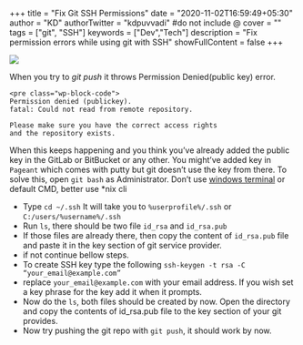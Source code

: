 +++
title = "Fix Git SSH Permissions"
date = "2020-11-02T16:59:49+05:30"
author = "KD"
authorTwitter = "kdpuvvadi" #do not include @
cover = ""
tags = ["git", "SSH"]
keywords = ["Dev","Tech"]
description = "Fix permission errors while using git with SSH"
showFullContent = false
+++

![](/image/gitlab-access-denied-publickey.jpg)

When you try to *git push* it throws Permission Denied(public key) error.

```
<pre class="wp-block-code">
Permission denied (publickey).
fatal: Could not read from remote repository.

Please make sure you have the correct access rights
and the repository exists.
```

When this keeps happening and you think you’ve already added the public key in the GitLab or BitBucket or any other. You might’ve added key in `Pageant` which comes with putty but git doesn’t use the key from there. To solve this, open `git bash` as Administrator. Don’t use [windows terminal](/posts/launch-windows-terminal-cmd/) or default CMD, better use \*nix cli

- Type `cd ~/.ssh` It will take you to `%userprofile%/.ssh` or `C:/users/%username%/.ssh`
- Run `ls`, there should be two file `id_rsa` and `id_rsa.pub`
- If those files are already there, then copy the content of `id_rsa.pub` file and paste it in the key section of git service provider.
- if not continue bellow steps.
- To create SSH key type the following `ssh-keygen -t rsa -C “your_email@example.com”`
- replace `your_email@example.com` with your email address. If you wish set a key phrase for the key add it when it prompts.
- Now do the `ls`, both files should be created by now. Open the directory and copy the contents of id_rsa.pub file to the key section of your git provides.
- Now try pushing the git repo with `git push`, it should work by now.